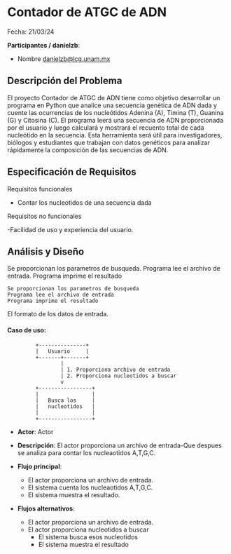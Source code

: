 # Contador de ATGC de ADN 

Fecha: 21/03/24

**Participantes / danielzb**:

- Nombre  <danielzb@lcg.unam.mx>

## Descripción del Problema 
El proyecto Contador de ATGC de ADN tiene como objetivo desarrollar un programa en Python que analice una secuencia genética de ADN dada y cuente las ocurrencias de los nucleótidos Adenina (A), Timina (T), Guanina (G) y Citosina (C). El programa leerá una secuencia de ADN proporcionada por el usuario y luego calculará y mostrará el recuento total de cada nucleótido en la secuencia. Esta herramienta será útil para investigadores, biólogos y estudiantes que trabajan con datos genéticos para analizar rápidamente la composición de las secuencias de ADN. 

## Especificación de Requisitos

Requisitos funcionales

- Contar los nucleotidos de una secuencia dada


Requisitos no funcionales

-Facilidad de uso y experiencia del usuario. 


## Análisis y Diseño

Se proporcionan los parametros de busqueda. Programa lee el archivo de entrada. Programa imprime el resultado


```
Se proporcionan los parametros de busqueda
Programa lee el archivo de entrada
Programa imprime el resultado

```

El formato de los datos de entrada.

#### Caso de uso:

```
         +---------------+
         |   Usuario     |
         +-------+-------+
                 |
                 | 1. Proporciona archivo de entrada
                 | 2. Proporciona nucleotidos a buscar
                 v
         +-----------------+
         |                 |
         |   Busca los     |
         |   nucleotidos   |
         |                 |
         +-----------------+
```

- **Actor**: Actor
- **Descripción**: El actor proporciona un archivo de entrada-Que despues se analiza para contar los nucleaotidos A,T,G,C.
- **Flujo principal**: 
	- El actor proporciona un archivo de entrada.
	- El sistema cuenta los nucleaotidos A,T,G,C.
	- El sistema muestra el resultado.

	
- **Flujos alternativos**:
	- El actor proporciona un archivo de entrada.
	- El actor proporciona nucleotidos a buscar
        - El sistema busca esos nucleotidos
        - El sistema muestra el resultado

